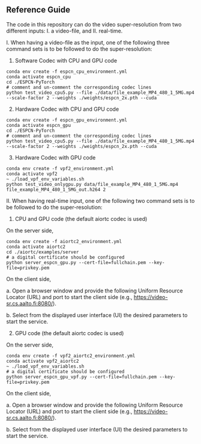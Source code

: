 ## Reference Guide

The code in this repository can do the video super-resolution from two different inputs: I. a video-file, and II. real-time.

I. When having a video-file as the input, one of the following three command sets is to be followed to do the super-resolution:

1. Software Codec with CPU and GPU code

``` shell
conda env create -f espcn_cpu_environment.yml
conda activate espcn_cpu
cd ./ESPCN-PyTorch
# comment and un-comment the corresponding codec lines
python test_video_cpu5.py --file ./data/file_example_MP4_480_1_5MG.mp4 --scale-factor 2 --weights ./weights/espcn_2x.pth --cuda
```

2. Hardware Codec with CPU and GPU code

``` shell
conda env create -f espcn_gpu_environment.yml
conda activate espcn_gpu
cd ./ESPCN-PyTorch
# comment and un-comment the corresponding codec lines
python test_video_cpu5.py --file ./data/file_example_MP4_480_1_5MG.mp4 --scale-factor 2 --weights ./weights/espcn_2x.pth --cuda
```

3. Hardware Codec with GPU code

``` shell
conda env create -f vpf2_environment.yml
conda activate vpf2
~ ./load_vpf_env_variables.sh
python test_video_onlygpu.py data/file_example_MP4_480_1_5MG.mp4 file_example_MP4_480_1_5MG_out.h264 2
```


II. When having real-time input, one of the following two command sets is to be followed to do the super-resolution:

1. CPU and GPU code (the default aiortc codec is used)

On the server side,
``` shell
conda env create -f aiortc2_environment.yml
conda activate aiortc2
cd ./aiortc/examples/server
# a digital certificate should be configured
python server_espcn_gpu.py --cert-file=fullchain.pem --key-file=privkey.pem
```

On the client side,

a. Open a browser window and provide the following Uniform Resource Locator (URL) and port to start the client side 
   (e.g., https://video-sr.cs.aalto.fi:8080/).

b. Select from the displayed user interface (UI) the desired parameters to start the service.

2. GPU code (the default aiortc codec is used)

On the server side,
``` shell
conda env create -f vpf2_aiortc2_environment.yml
conda activate vpf2_aiortc2
~ ./load_vpf_env_variables.sh
# a digital certificate should be configured
python server_espcn_gpu_vpf.py --cert-file=fullchain.pem --key-file=privkey.pem
```

On the client side,

a. Open a browser window and provide the following Uniform Resource Locator (URL) and port to start the client side 
   (e.g., https://video-sr.cs.aalto.fi:8080/).

b. Select from the displayed user interface (UI) the desired parameters to start the service.
